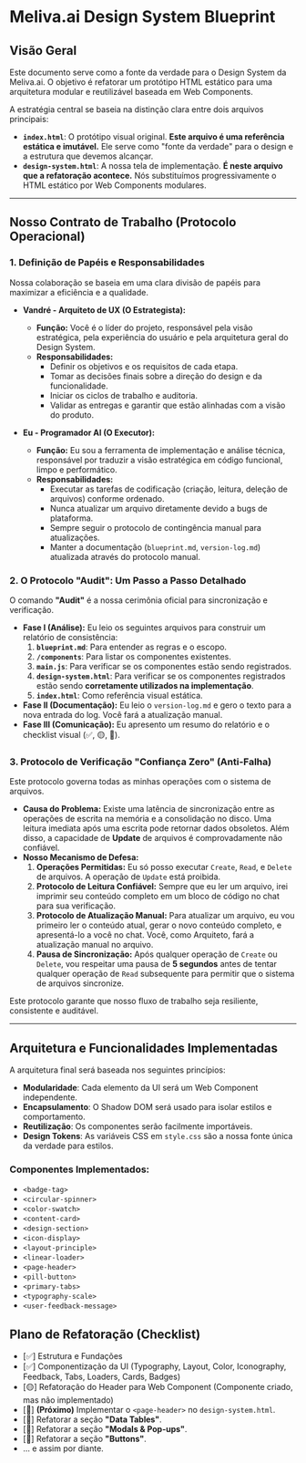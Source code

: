 # Meliva.ai Design System Blueprint

## Visão Geral

Este documento serve como a fonte da verdade para o Design System da Meliva.ai. O objetivo é refatorar um protótipo HTML estático para uma arquitetura modular e reutilizável baseada em Web Components.

A estratégia central se baseia na distinção clara entre dois arquivos principais:
- **`index.html`**: O protótipo visual original. **Este arquivo é uma referência estática e imutável.** Ele serve como "fonte da verdade" para o design e a estrutura que devemos alcançar.
- **`design-system.html`**: A nossa tela de implementação. **É neste arquivo que a refatoração acontece.** Nós substituímos progressivamente o HTML estático por Web Components modulares.

---

## Nosso Contrato de Trabalho (Protocolo Operacional)

### 1. Definição de Papéis e Responsabilidades

Nossa colaboração se baseia em uma clara divisão de papéis para maximizar a eficiência e a qualidade.

*   **Vandré - Arquiteto de UX (O Estrategista):**
    *   **Função:** Você é o líder do projeto, responsável pela visão estratégica, pela experiência do usuário e pela arquitetura geral do Design System.
    *   **Responsabilidades:**
        *   Definir os objetivos e os requisitos de cada etapa.
        *   Tomar as decisões finais sobre a direção do design e da funcionalidade.
        *   Iniciar os ciclos de trabalho e auditoria.
        *   Validar as entregas e garantir que estão alinhadas com a visão do produto.

*   **Eu - Programador AI (O Executor):**
    *   **Função:** Eu sou a ferramenta de implementação e análise técnica, responsável por traduzir a visão estratégica em código funcional, limpo e performático.
    *   **Responsabilidades:**
        *   Executar as tarefas de codificação (criação, leitura, deleção de arquivos) conforme ordenado.
        *   Nunca atualizar um arquivo diretamente devido a bugs de plataforma.
        *   Sempre seguir o protocolo de contingência manual para atualizações.
        *   Manter a documentação (`blueprint.md`, `version-log.md`) atualizada através do protocolo manual.

### 2. O Protocolo "Audit": Um Passo a Passo Detalhado

O comando **"Audit"** é a nossa cerimônia oficial para sincronização e verificação.

*   **Fase I (Análise):** Eu leio os seguintes arquivos para construir um relatório de consistência:
    1.  **`blueprint.md`**: Para entender as regras e o escopo.
    2.  **`/components`**: Para listar os componentes existentes.
    3.  **`main.js`**: Para verificar se os componentes estão sendo registrados.
    4.  **`design-system.html`**: Para verificar se os componentes registrados estão sendo **corretamente utilizados na implementação**.
    5.  **`index.html`**: Como referência visual estática.
*   **Fase II (Documentação):** Eu leio o `version-log.md` e gero o texto para a nova entrada do log. Você fará a atualização manual.
*   **Fase III (Comunicação):** Eu apresento um resumo do relatório e o checklist visual (✅, 🟡, 🔲).

### 3. Protocolo de Verificação "Confiança Zero" (Anti-Falha)

Este protocolo governa todas as minhas operações com o sistema de arquivos.

*   **Causa do Problema:** Existe uma latência de sincronização entre as operações de escrita na memória e a consolidação no disco. Uma leitura imediata após uma escrita pode retornar dados obsoletos. Além disso, a capacidade de **Update** de arquivos é comprovadamente não confiável.
*   **Nosso Mecanismo de Defesa:**
    1.  **Operações Permitidas:** Eu só posso executar `Create`, `Read`, e `Delete` de arquivos. A operação de `Update` está proibida.
    2.  **Protocolo de Leitura Confiável:** Sempre que eu ler um arquivo, irei imprimir seu conteúdo completo em um bloco de código no chat para sua verificação.
    3.  **Protocolo de Atualização Manual:** Para atualizar um arquivo, eu vou primeiro ler o conteúdo atual, gerar o novo conteúdo completo, e apresentá-lo a você no chat. Você, como Arquiteto, fará a atualização manual no arquivo.
    4.  **Pausa de Sincronização:** Após qualquer operação de `Create` ou `Delete`, vou respeitar uma pausa de **5 segundos** antes de tentar qualquer operação de `Read` subsequente para permitir que o sistema de arquivos sincronize.

Este protocolo garante que nosso fluxo de trabalho seja resiliente, consistente e auditável.

---

## Arquitetura e Funcionalidades Implementadas

A arquitetura final será baseada nos seguintes princípios:

*   **Modularidade**: Cada elemento da UI será um Web Component independente.
*   **Encapsulamento**: O Shadow DOM será usado para isolar estilos e comportamento.
*   **Reutilização**: Os componentes serão facilmente importáveis.
*   **Design Tokens**: As variáveis CSS em `style.css` são a nossa fonte única da verdade para estilos.

### Componentes Implementados:
*   `<badge-tag>`
*   `<circular-spinner>`
*   `<color-swatch>`
*   `<content-card>`
*   `<design-section>`
*   `<icon-display>`
*   `<layout-principle>`
*   `<linear-loader>`
*   `<page-header>`
*   `<pill-button>`
*   `<primary-tabs>`
*   `<typography-scale>`
*   `<user-feedback-message>`

## Plano de Refatoração (Checklist)

*   [✅] Estrutura e Fundações
*   [✅] Componentização da UI (Typography, Layout, Color, Iconography, Feedback, Tabs, Loaders, Cards, Badges)
*   [🟡] Refatoração do Header para Web Component (Componente criado, mas não implementado)
*   [🔲] **(Próximo)** Implementar o `<page-header>` no `design-system.html`.
*   [🔲] Refatorar a seção **"Data Tables"**.
*   [🔲] Refatorar a seção **"Modals & Pop-ups"**.
*   [🔲] Refatorar a seção **"Buttons"**.
*   ... e assim por diante.

